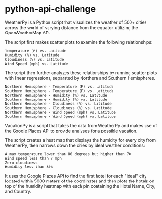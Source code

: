# python-api-challenge
WeatherPy is a Python script that visualizes the weather of 500+ cities across the world of varying distance from the equator, utilizing the OpenWeatherMap API. 

The script first makes scatter plots to examine the following relationships:

    Temperature (F) vs. Latitude
    Humidity (%) vs. Latitude
    Cloudiness (%) vs. Latitude
    Wind Speed (mph) vs. Latitude

The script then further analyzes these relationships by running scatter plots with linear regressions, separated by Northern and Southern Hemispheres. 

    Northern Hemisphere - Temperature (F) vs. Latitude
    Southern Hemisphere - Temperature (F) vs. Latitude
    Northern Hemisphere - Humidity (%) vs. Latitude
    Southern Hemisphere - Humidity (%) vs. Latitude
    Northern Hemisphere - Cloudiness (%) vs. Latitude
    Southern Hemisphere - Cloudiness (%) vs. Latitude
    Northern Hemisphere - Wind Speed (mph) vs. Latitude
    Southern Hemisphere - Wind Speed (mph) vs. Latitude


VacationPy is a script that takes the data from WeatherPy and makes use of the Google Places API to provide analyses for a possible vacation. 

The script creates a heat map that displays the humidity for every city from WeatherPy, then narrows down the cities by ideal weather conditions: 

    A max temperature lower than 80 degrees but higher than 70
    Wind speed less than 7 mph
    Zero cloudiness
    Humidity less than 80%

It uses the Google Places API to find the first hotel for each "ideal" city located within 5000 meters of the coordinates and then plots the hotels on top of the humidity heatmap with each pin containing the Hotel Name, City, and Country.
